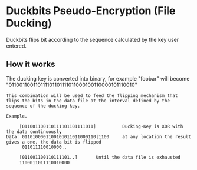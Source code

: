 # Duckbits Pseudo-Encryption (File Ducking)
Duckbits flips bit according to the sequence calculated by the key user entered. 

## How it works

The ducking key is converted into binary, for example "foobar" will become "011001100110111101101111011000100110000101110010"

    This combination will be used to feed the flipping mechanism that flips the bits in the data file at the interval defined by the sequence of the ducking key.

    Example. 

         [011001100110111101101111011]          Ducking-Key is XOR with the data continuously
    Data: 0110100001100101011011000110|1100     at any location the result gives a one, the data bit is flipped
          011011110010000..

         [011001100110111101..]       Until the data file is exhausted
         1100011011110010000
